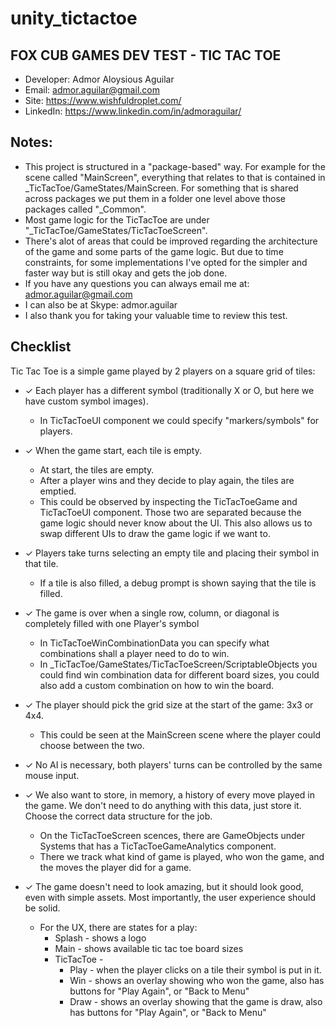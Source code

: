 # unity_tictactoe

## FOX CUB GAMES DEV TEST - TIC TAC TOE


* Developer: Admor Aloysious Aguilar
* Email: admor.aguilar@gmail.com
* Site: https://www.wishfuldroplet.com/
* LinkedIn: https://www.linkedin.com/in/admoraguilar/


## Notes:
* This project is structured in a "package-based" way. For example for the scene called "MainScreen", everything that
  relates to that is contained in _TicTacToe/GameStates/MainScreen. For something that is shared across packages we
  put them in a folder one level above those packages called "_Common".
* Most game logic for the TicTacToe are under "_TicTacToe/GameStates/TicTacToeScreen".
* There's alot of areas that could be improved regarding the architecture of the game and some parts of the game logic.
  But due to time constraints, for some implementations I've opted for the simpler and faster way 
  but is still okay and gets the job done. 
* If you have any questions you can always email me at: admor.aguilar@gmail.com
* I can also be at Skype: admor.aguilar
* I also thank you for taking your valuable time to review this test.


## Checklist
Tic Tac Toe is a simple game played by 2 players on a square grid of tiles:
* ✓ Each player has a different symbol (traditionally X or O, but here we have custom symbol images).
   * In TicTacToeUI component we could specify "markers/symbols" for players.


* ✓ When the game start, each tile is empty.
   * At start, the tiles are empty.
   * After a player wins and they decide to play again, the tiles are emptied.
   * This could be observed by inspecting the TicTacToeGame and TicTacToeUI component. Those two are separated
     because the game logic should never know about the UI. This also allows us to swap different UIs to draw
	 the game logic if we want to.


* ✓ Players take turns selecting an empty tile and placing their symbol in that tile.
   * If a tile is also filled, a debug prompt is shown saying that the tile is filled.


* ✓ The game is over when a single row, column, or diagonal is completely filled with one Player's symbol
   * In TicTacToeWinCombinationData you can specify what combinations shall a player need to do to win.
   * In _TicTacToe/GameStates/TicTacToeScreen/ScriptableObjects you could find win combination data for different
     board sizes, you could also add a custom combination on how to win the board.


* ✓ The player should pick the grid size at the start of the game: 3x3 or 4x4.
   * This could be seen at the MainScreen scene where the player could choose between the two.


* ✓ No AI is necessary, both players' turns can be controlled by the same mouse input.


* ✓ We also want to store, in memory, a history of every move played in the game. 
   We don't need to do anything with this data, just store it. 
   Choose the correct data structure for the job. 
   * On the TicTacToeScreen scences, there are GameObjects under Systems that has a TicTacToeGameAnalytics component.
   * There we track what kind of game is played, who won the game, and the moves the player did for a game.

   
* ✓ The game doesn't need to look amazing, but it should look good, even with simple assets.
   Most importantly, the user experience should be solid.
   * For the UX, there are states for a play:
     * Splash - shows a logo
	 * Main - shows available tic tac toe board sizes
	 * TicTacToe -
		* Play - when the player clicks on a tile their symbol is put in it.
		* Win - shows an overlay showing who won the game, also has buttons for "Play Again", or "Back to Menu"
		* Draw - shows an overlay showing that the game is draw, also has buttons for "Play Again", or "Back to Menu"

